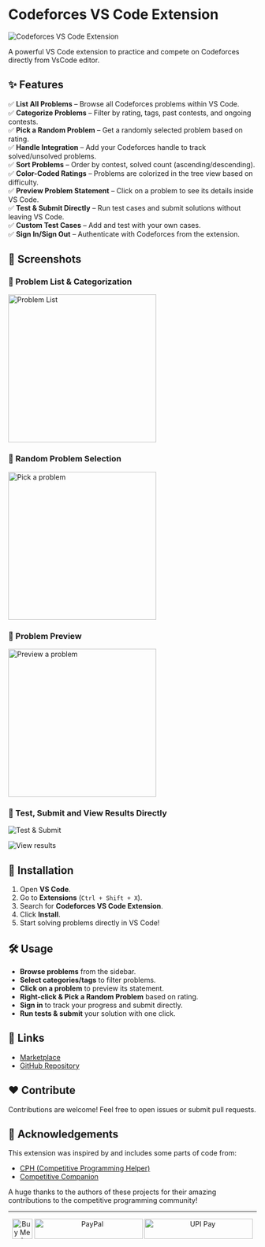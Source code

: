 # Codeforces VS Code Extension

![Codeforces VS Code Extension](resources/docs/preview.png)

A powerful VS Code extension to practice and compete on Codeforces directly from VsCode editor.

## ✨ Features

✅ **List All Problems** – Browse all Codeforces problems within VS Code.  
✅ **Categorize Problems** – Filter by rating, tags, past contests, and ongoing contests.  
✅ **Pick a Random Problem** – Get a randomly selected problem based on rating.  
✅ **Handle Integration** – Add your Codeforces handle to track solved/unsolved problems.  
✅ **Sort Problems** – Order by contest, solved count (ascending/descending).  
✅ **Color-Coded Ratings** – Problems are colorized in the tree view based on difficulty.  
✅ **Preview Problem Statement** – Click on a problem to see its details inside VS Code.  
✅ **Test & Submit Directly** – Run test cases and submit solutions without leaving VS Code.  
✅ **Custom Test Cases** – Add and test with your own cases.  
✅ **Sign In/Sign Out** – Authenticate with Codeforces from the extension.  

## 📸 Screenshots

### 🌟 Problem List & Categorization

<img src="resources/docs/categorization.png" alt="Problem List" width="300" height="auto">

### 🎯 Random Problem Selection

<img src="resources/docs/pick-problem.png" alt="Pick a problem" width="300" height="auto">


### 📝 Problem Preview

<img src="resources/docs/preview-problem.png" alt="Preview a problem" width="300" height="auto">

### 🚀 Test, Submit and View Results Directly

![Test & Submit](resources/docs/test-submit.png)

![View results](resources/docs/submit.png)

<!-- ## 🎬 Demo -->

<!-- ![Demo GIF](https://your-image-url.com/demo.gif) -->

## 🚀 Installation

1. Open **VS Code**.
2. Go to **Extensions** (`Ctrl + Shift + X`).
3. Search for **Codeforces VS Code Extension**.
4. Click **Install**.
5. Start solving problems directly in VS Code!

## 🛠️ Usage

- **Browse problems** from the sidebar.
- **Select categories/tags** to filter problems.
- **Click on a problem** to preview its statement.
- **Right-click & Pick a Random Problem** based on rating.
- **Sign in** to track your progress and submit directly.
- **Run tests & submit** your solution with one click.

## 🔗 Links

- [Marketplace](https://marketplace.visualstudio.com/items?itemName=codewithsathya.vscode-codeforces)
- [GitHub Repository](https://github.com/codewithsathya/vscode-codeforces)

## ❤️ Contribute

Contributions are welcome! Feel free to open issues or submit pull requests.

## 🙌 Acknowledgements

This extension was inspired by and includes some parts of code from:
- [CPH (Competitive Programming Helper)](https://github.com/agrawal-d/cph)
- [Competitive Companion](https://github.com/jmerle/competitive-companion)

A huge thanks to the authors of these projects for their amazing contributions to the competitive programming community!

---

<div align="center">
    <a href="https://www.buymeacoffee.com/codewithsathya" target="_blank"><img src="https://cdn.buymeacoffee.com/buttons/v2/default-yellow.png" alt="Buy Me A Coffee" height="41px"></a>
    <a href="https://paypal.me/myselfsathya"><img src="resources/paypal.svg" alt="PayPal" height="41px" width="220"></a>
    <a href="https://donate.codewithsathya.com/">
        <img src="resources/upi.svg" alt="UPI Pay" height="41" width="220">
    </a> <br>
</div>

